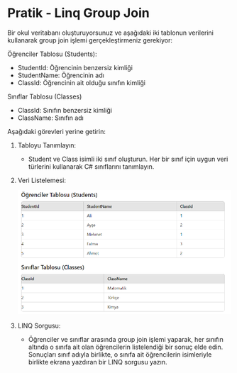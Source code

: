 # Pratik - Linq Group Join

Bir okul veritabanı oluşturuyorsunuz ve aşağıdaki iki tablonun verilerini kullanarak group join işlemi gerçekleştirmeniz gerekiyor:

Öğrenciler Tablosu (Students):

- StudentId: Öğrencinin benzersiz kimliği
- StudentName: Öğrencinin adı
- ClassId: Öğrencinin ait olduğu sınıfın kimliği

Sınıflar Tablosu (Classes)

- ClassId: Sınıfın benzersiz kimliği
- ClassName: Sınıfın adı

Aşağıdaki görevleri yerine getirin:

1. Tabloyu Tanımlayın:

   - Student ve Class isimli iki sınıf oluşturun. Her bir sınıf için uygun veri türlerini kullanarak C# sınıflarını tanımlayın.

2. Veri Listelemesi:

   ![class-student](./class-student.png)

3. LINQ Sorgusu:

   - Öğrenciler ve sınıflar arasında group join işlemi yaparak, her sınıfın altında o sınıfa ait olan öğrencilerin listelendiği bir sonuç elde edin. Sonuçları sınıf adıyla birlikte, o sınıfa ait öğrencilerin isimleriyle birlikte ekrana yazdıran bir LINQ sorgusu yazın.
